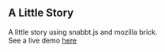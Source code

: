 A Little Story
--------------


A little story using snabbt.js and mozilla brick.  
See a live demo [here](http://venam.nixers.net/story/)

